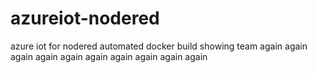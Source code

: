# azureiot-nodered
azure iot for nodered
automated docker build
showing team again again again again again again again again again again
